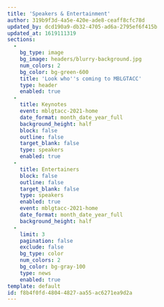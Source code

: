 ```yaml
---
title: 'Speakers & Entertainment'
author: 319b9f3d-4a5e-420e-ade8-ceaff8cfc78d
updated_by: dcd190a9-db32-4705-ad6a-2795ef6f415b
updated_at: 1619111319
sections:
  -
    bg_type: image
    bg_image: headers/blurry-background.jpg
    num_colors: 2
    bg_color: bg-green-600
    title: 'Look who''s coming to MBLGTACC'
    type: header
    enabled: true
  -
    title: Keynotes
    event: mblgtacc-2021-home
    date_format: month_date_year_full
    background_height: half
    block: false
    outline: false
    target_blank: false
    type: speakers
    enabled: true
  -
    title: Entertainers
    block: false
    outline: false
    target_blank: false
    type: speakers
    enabled: true
    event: mblgtacc-2021-home
    date_format: month_date_year_full
    background_height: half
  -
    limit: 3
    pagination: false
    exclude: false
    bg_type: color
    num_colors: 2
    bg_color: bg-gray-100
    type: news
    enabled: true
template: default
id: f8b4f0fd-4804-4827-aa55-ac6271ea9d2a
---
```

